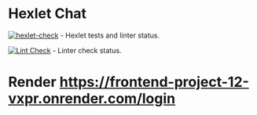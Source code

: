 # Hexlet Chat
[![hexlet-check](https://github.com/nikos592/frontend-project-12/actions/workflows/hexlet-check.yml/badge.svg)](https://github.com/nikos592/frontend-project-12/actions/workflows/hexlet-check.yml) - Hexlet tests and linter status.

[![Lint Check](https://github.com/nikos592/frontend-project-12/actions/workflows/lint-check.yml/badge.svg)](https://github.com/nikos592/frontend-project-12/actions/workflows/lint-check.yml) - Linter check status.

# Render https://frontend-project-12-vxpr.onrender.com/login
